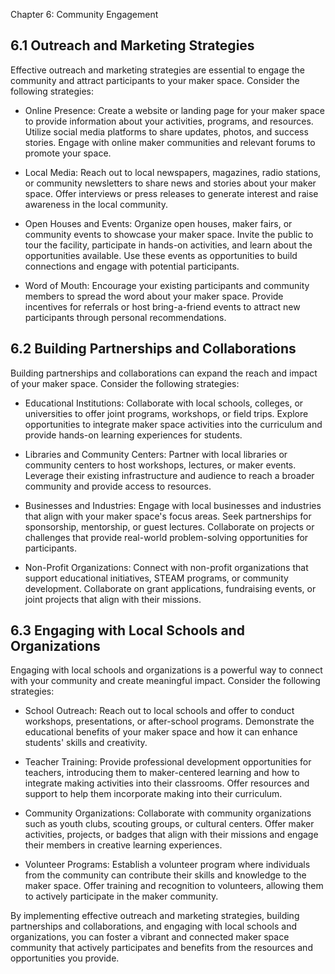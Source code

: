 Chapter 6: Community Engagement

## 6.1 Outreach and Marketing Strategies

Effective outreach and marketing strategies are essential to engage the community and attract participants to your maker space. Consider the following strategies:

- Online Presence: Create a website or landing page for your maker space to provide information about your activities, programs, and resources. Utilize social media platforms to share updates, photos, and success stories. Engage with online maker communities and relevant forums to promote your space.

- Local Media: Reach out to local newspapers, magazines, radio stations, or community newsletters to share news and stories about your maker space. Offer interviews or press releases to generate interest and raise awareness in the local community.

- Open Houses and Events: Organize open houses, maker fairs, or community events to showcase your maker space. Invite the public to tour the facility, participate in hands-on activities, and learn about the opportunities available. Use these events as opportunities to build connections and engage with potential participants.

- Word of Mouth: Encourage your existing participants and community members to spread the word about your maker space. Provide incentives for referrals or host bring-a-friend events to attract new participants through personal recommendations.

## 6.2 Building Partnerships and Collaborations

Building partnerships and collaborations can expand the reach and impact of your maker space. Consider the following strategies:

- Educational Institutions: Collaborate with local schools, colleges, or universities to offer joint programs, workshops, or field trips. Explore opportunities to integrate maker space activities into the curriculum and provide hands-on learning experiences for students.

- Libraries and Community Centers: Partner with local libraries or community centers to host workshops, lectures, or maker events. Leverage their existing infrastructure and audience to reach a broader community and provide access to resources.

- Businesses and Industries: Engage with local businesses and industries that align with your maker space's focus areas. Seek partnerships for sponsorship, mentorship, or guest lectures. Collaborate on projects or challenges that provide real-world problem-solving opportunities for participants.

- Non-Profit Organizations: Connect with non-profit organizations that support educational initiatives, STEAM programs, or community development. Collaborate on grant applications, fundraising events, or joint projects that align with their missions.

## 6.3 Engaging with Local Schools and Organizations

Engaging with local schools and organizations is a powerful way to connect with your community and create meaningful impact. Consider the following strategies:

- School Outreach: Reach out to local schools and offer to conduct workshops, presentations, or after-school programs. Demonstrate the educational benefits of your maker space and how it can enhance students' skills and creativity.

- Teacher Training: Provide professional development opportunities for teachers, introducing them to maker-centered learning and how to integrate making activities into their classrooms. Offer resources and support to help them incorporate making into their curriculum.

- Community Organizations: Collaborate with community organizations such as youth clubs, scouting groups, or cultural centers. Offer maker activities, projects, or badges that align with their missions and engage their members in creative learning experiences.

- Volunteer Programs: Establish a volunteer program where individuals from the community can contribute their skills and knowledge to the maker space. Offer training and recognition to volunteers, allowing them to actively participate in the maker community.

By implementing effective outreach and marketing strategies, building partnerships and collaborations, and engaging with local schools and organizations, you can foster a vibrant and connected maker space community that actively participates and benefits from the resources and opportunities you provide.
